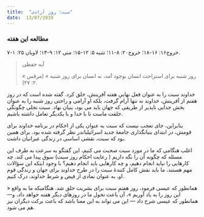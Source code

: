 ```yaml
---
title:  "سبت: روز آزادی"
date:  13/07/2019
---
```


### مطالعه این هفته
خروج۱۶: ۱۶-۱۸؛ خروج۲۰: ۸-۱۱؛ تثنیه ۵: ۱۲-۱۵؛ متی ۱۲: ۹-۱۳؛ لاویان ۲۵: ۱-۷.

> <p>آیه حفظی</p>
> « روز شنبه برای استراحت انسان بوجود آمد، نه انسان برای روز شنبه » (مرقس ۲: ۲۷).

خداوند سبت را به عنوان فعل نهاییِ هفته آفرینش، خلق کرد. گفته شده است که در روز هفتم از آفرینش، خداوند نه تنها آرام گرفت، بلکه او آرامی و راحتی روز شنبه را به عنوان بخش جدایی ناپذیر از طریقی که جهان باید می بود، بنیان نهاد. سبت تجلی چگونگی خلقت ماست تا با خدا و با یکدیگر تعامل داشته باشیم.

بنابراین، جای تعجب نیست که سبت به عنوان یکی از احکام در برنامه خداوند برای قومش، در ابتدای بنیانگذاری جامعهٔ جدید اسرائیلیاندر نظر گرفته شده بود. برای همین بود که سبت، نقشی اساسی در زندگی عبرانیان داشت.

اغلب هنگامی که ما در مورد سبت صحبت می کنیم، این گفتگو به سرعت به طرف این مسئله که چگونه آن را نگه داریم ( رعایت احکام روز سبت) سوق پیدا می کند. چه کارهایی را نباید انجام دهیم، و چه کارهایی باید انجام دهیم؟ با وجود اینکه این سؤالات مهم هستند، ما باید نقش کامل کنندهٔ سبت را در طرح خداوند برای جهان و زندگی قوم او، به عنوان نمادی از فیض و شرط خداوند، درک کنیم.

همانطور که عیسی فرمود، روز هفتمِ سبت برای بشریت خلق شد. هنگامیکه ما به واقع « این روز را به یاد آوریم »، آن باعث تحول ما در روزهای دیگر هفته خواهد داد، و— همانطور که عیسی شرح داد — این می تواند به این معنا باشد که باعث برکت دیگران نیز هم می شود.